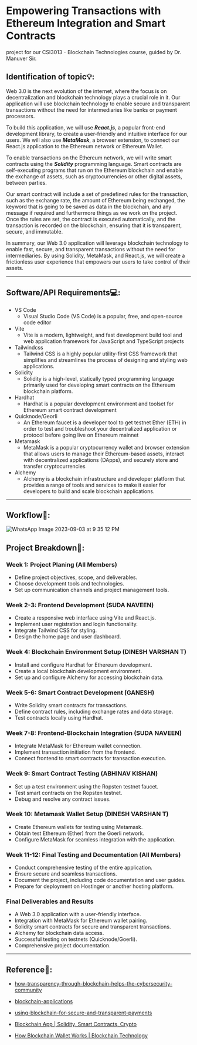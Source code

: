 # Empowering Transactions with Ethereum Integration and Smart Contracts
project for our CSI3013 - Blockchain Technologies course, guided by Dr. Manuver Sir.
## Identification of topic💡:

Web 3.0 is the next evolution of the internet, where the focus is on decentralization and blockchain technology plays a crucial role in it. Our application will use blockchain technology to enable secure and transparent transactions without the need for intermediaries like banks or payment processors.

To build this application, we will use ***React.js***, a popular front-end development library, to create a user-friendly and intuitive interface for our users. We will also use ***MetaMask***, a browser extension, to connect our React.js application to the Ethereum network or Ethereum Wallet.

To enable transactions on the Ethereum network, we will write smart contracts using the ***Solidity*** programming language. Smart contracts are self-executing programs that run on the Ethereum blockchain and enable the exchange of assets, such as cryptocurrencies or other digital assets, between parties.

Our smart contract will include a set of predefined rules for the transaction, such as the exchange rate, the amount of Ethereum being exchanged, the keyword that is going to be saved as data in the blockchain, and any message if required and furthermore things as we work on the project. Once the rules are set, the contract is executed automatically, and the transaction is recorded on the blockchain, ensuring that it is transparent, secure, and immutable.

In summary, our Web 3.0 application will leverage blockchain technology to enable fast, secure, and transparent transactions without the need for intermediaries. By using Solidity, MetaMask, and React.js, we will create a frictionless user experience that empowers our users to take control of their assets.

- - - - - - - - - - - - - - - - - - - -

## Software/API Requirements💻:
- VS Code
  * Visual Studio Code (VS Code) is a popular, free, and open-source code editor
- Vite
  * Vite is a modern, lightweight, and fast development build tool and web application framework for JavaScript and TypeScript projects
- Tailwindcss
  * Tailwind CSS is a highly popular utility-first CSS framework that simplifies and streamlines the process of designing and styling web applications.
- Solidity
  * Solidity is a high-level, statically typed programming language primarily used for developing smart contracts on the Ethereum blockchain platform.
- Hardhat
  * Hardhat is a popular development environment and toolset for Ethereum smart contract development
- Quicknode/Georli
  * An Ethereum faucet is a developer tool to get testnet Ether (ETH) in order to test and troubleshoot your decentralized application or protocol before going live on Ethereum mainnet
- Metamask
  * MetaMask is a popular cryptocurrency wallet and browser extension that allows users to manage their Ethereum-based assets, interact with decentralized applications (DApps), and securely store and transfer cryptocurrencies
- Alchemy
  * Alchemy is a blockchain infrastructure and developer platform that provides a range of tools and services to make it easier for developers to build and scale blockchain applications.

- - - - - - - - - - - - - - - - - - - 

## Workflow🔁:
![WhatsApp Image 2023-09-03 at 9 35 12 PM](https://github.com/Ganesh-Th/Chain_of_Bits/assets/136326209/336e966f-336c-433c-8c8d-c8dc0b9f18b2)


## Project Breakdown📒:

### Week 1: Project Planing (All Members)

- Define project objectives, scope, and deliverables.
- Choose development tools and technologies.
- Set up communication channels and project management tools.

### Week 2-3: Frontend Development (SUDA NAVEEN)

- Create a responsive web interface using Vite and React.js.
- Implement user registration and login functionality.
- Integrate Tailwind CSS for styling.
- Design the home page and user dashboard.

### Week 4: Blockchain Environment Setup (DINESH VARSHAN T)

- Install and configure Hardhat for Ethereum development.
- Create a local blockchain development environment.
- Set up and configure Alchemy for accessing blockchain data.

### Week 5-6: Smart Contract Development (GANESH)

- Write Solidity smart contracts for transactions.
- Define contract rules, including exchange rates and data storage.
- Test contracts locally using Hardhat.

### Week 7-8: Frontend-Blockchain Integration (SUDA NAVEEN)

- Integrate MetaMask for Ethereum wallet connection.
- Implement transaction initiation from the frontend.
- Connect frontend to smart contracts for transaction execution.

### Week 9: Smart Contract Testing (ABHINAV KISHAN)

- Set up a test environment using the Ropsten testnet faucet.
- Test smart contracts on the Ropsten testnet.
- Debug and resolve any contract issues.

### Week 10: Metamask Wallet Setup (DINESH VARSHAN T)

- Create Ethereum wallets for testing using Metamask.
- Obtain test Ethereum (Ether) from the Goerli network.
- Configure MetaMask for seamless integration with the application.

### Week 11-12: Final Testing and Documentation (All Members)

- Conduct comprehensive testing of the entire application.
- Ensure secure and seamless transactions.
- Document the project, including code documentation and user guides.
- Prepare for deployment on Hostinger or another hosting platform.

### Final Deliverables and Results

- A Web 3.0 application with a user-friendly interface.
- Integration with MetaMask for Ethereum wallet pairing.
- Solidity smart contracts for secure and transparent transactions.
- Alchemy for blockchain data access.
- Successful testing on testnets (Quicknode/Goerli).
- Comprehensive project documentation.

- - - - - - - - - - - - - - - - - - - 

## Reference🧾:
- [how-transparency-through-blockchain-helps-the-cybersecurity-community](https://www.ibm.com/blog/how-transparency-through-blockchain-helps-the-cybersecurity-community/)
 
- [blockchain-applications](https://builtin.com/blockchain/blockchain-applications)

- [using-blockchain-for-secure-and-transparent-payments](https://blog.railwaymen.org/using-blockchain-for-secure-and-transparent-payments)

- [Blockchain App | Solidity, Smart Contracts, Crypto](https://www.youtube.com/watch?v=Wn_Kb3MR_cU)

- [How Blockchain Wallet Works | Blockchain Technology](https://www.youtube.com/watch?v=zTHtK1ctgp0&t=1032s)


